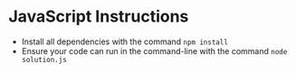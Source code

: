 # JavaScript Instructions

- Install all dependencies with the command `npm install`
- Ensure your code can run in the command-line with the command `node solution.js`